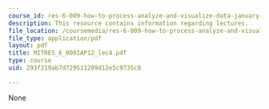 ```yaml
---
course_id: res-6-009-how-to-process-analyze-and-visualize-data-january-iap-2012
description: This resource contains information regarding lectures.
file_location: /coursemedia/res-6-009-how-to-process-analyze-and-visualize-data-january-iap-2012/293f219ab7d729511209d12e5c9735c8_MITRES_6_009IAP12_lec4.pdf
file_type: application/pdf
layout: pdf
title: MITRES_6_009IAP12_lec4.pdf
type: course
uid: 293f219ab7d729511209d12e5c9735c8

---
```

None